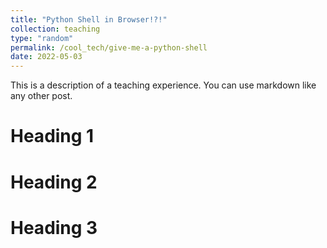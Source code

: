 ```yaml
---
title: "Python Shell in Browser!?!"
collection: teaching
type: "random"
permalink: /cool_tech/give-me-a-python-shell
date: 2022-05-03
---
```


This is a description of a teaching experience. You can use markdown like any other post.

Heading 1
======

Heading 2
======

Heading 3
======